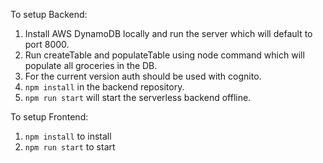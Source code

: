 To setup Backend:

1. Install AWS DynamoDB locally and run the server which will default to port 8000.
2. Run createTable and populateTable using node command which will populate all groceries in the DB.
3. For the current version auth should be used with cognito.
4. ```npm install``` in the backend repository.
5. ```npm run start``` will start the serverless backend offline.

To setup Frontend:

1. ```npm install``` to install
2. ```npm run start``` to start
